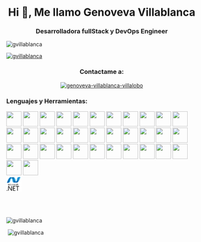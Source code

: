 <h1 align="center">Hi 👋, Me llamo Genoveva Villablanca</h1>
<h3 align="center">Desarrolladora fullStack y DevOps Engineer</h3>

<p align="left"> <img src="https://komarev.com/ghpvc/?username=gvillablanca&label=Profile%20views&color=0e75b6&style=flat" alt="gvillablanca" /> </p>

<p align="left">
    <a href="https://github.com/ryo-ma/github-profile-trophy">
        <img src="https://github-profile-trophy.vercel.app/?username=gvillablanca" alt="gvillablanca" />
    </a> 
</p>

<h3 align="center">Contactame a:</h3>
<p align="center">
    <a href="https://www.linkedin.com/in/gvillablancav/" target="blank">
        <img align="center" src="https://raw.githubusercontent.com/rahuldkjain/github-profile-readme-generator/master/src/images/icons/Social/linked-in-alt.svg" alt="genoveva-villablanca-villalobo" height="30" width="40" />
    </a>
</p>

<h3 align="left">Lenguajes y Herramientas:</h3>

<a><img src="https://cdn.jsdelivr.net/gh/devicons/devicon/icons/androidstudio/androidstudio-original.svg" width="40" height="40"/> </a>
<a><img src="https://cdn.jsdelivr.net/gh/devicons/devicon/icons/angularjs/angularjs-original.svg" width="40" height="40"/> </a>
<a><img src="https://cdn.jsdelivr.net/gh/devicons/devicon/icons/ansible/ansible-original.svg" width="40" height="40"/> </a>
<a><img src="https://cdn.jsdelivr.net/gh/devicons/devicon/icons/arduino/arduino-original.svg" width="40" height="40"/> </a>
<a><img src="https://cdn.jsdelivr.net/gh/devicons/devicon/icons/bash/bash-original.svg" width="40" height="40"/> </a>
<a><img src="https://cdn.jsdelivr.net/gh/devicons/devicon/icons/centos/centos-original.svg" width="40" height="40"/> </a>
<a><img src="https://cdn.jsdelivr.net/gh/devicons/devicon/icons/cplusplus/cplusplus-original.svg" width="40" height="40"/> </a>
<a><img src="https://cdn.jsdelivr.net/gh/devicons/devicon/icons/debian/debian-original.svg" width="40" height="40"/> </a>
<a><img src="https://cdn.jsdelivr.net/gh/devicons/devicon/icons/django/django-plain.svg" width="40" height="40"/> </a>
<a><img src="https://cdn.jsdelivr.net/gh/devicons/devicon/icons/docker/docker-original.svg" width="40" height="40"/> </a>
<a><img src="https://cdn.jsdelivr.net/gh/devicons/devicon/icons/dotnetcore/dotnetcore-original.svg" width="40" height="40"/> </a>
<a><img src="https://cdn.jsdelivr.net/gh/devicons/devicon/icons/rect/rect-original.svg" width="40" height="40"/> </a>
<a><img src="https://cdn.jsdelivr.net/gh/devicons/devicon/icons/git/git-original.svg" width="40" height="40"/> </a>
<a><img src="https://cdn.jsdelivr.net/gh/devicons/devicon/icons/github/github-original.svg" width="40" height="40"/> </a>
<a><img src="https://cdn.jsdelivr.net/gh/devicons/devicon/icons/gitlab/gitlab-original.svg" width="40" height="40"/> </a>
<a><img src="https://cdn.jsdelivr.net/gh/devicons/devicon/icons/googlecloud/googlecloud-original.svg" width="40" height="40"/> </a>
<a><img src="https://cdn.jsdelivr.net/gh/devicons/devicon/icons/html5/html5-original.svg" width="40" height="40"/> </a>
<a><img src="https://cdn.jsdelivr.net/gh/devicons/devicon/icons/ionic/ionic-original.svg" width="40" height="40"/> </a>
<a><img src="https://cdn.jsdelivr.net/gh/devicons/devicon/icons/java/java-original.svg" width="40" height="40"/> </a>
<a><img src="https://cdn.jsdelivr.net/gh/devicons/devicon/icons/javascript/javascript-original.svg" width="40" height="40"/> </a>
<a><img src="https://cdn.jsdelivr.net/gh/devicons/devicon/icons/jira/jira-original.svg" width="40" height="40"/> </a>
<a><img src="https://cdn.jsdelivr.net/gh/devicons/devicon/icons/jquery/jquery-original.svg" width="40" height="40"/> </a>
<a><img src="https://cdn.jsdelivr.net/gh/devicons/devicon/icons/kubernetes/kubernetes-plain.svg" width="40" height="40"/> </a>
<a><img src="https://cdn.jsdelivr.net/gh/devicons/devicon/icons/linux/linux-original.svg" width="40" height="40"/> </a>
<a><img src="https://cdn.jsdelivr.net/gh/devicons/devicon/icons/mongodb/mongodb-original-wordmark.svg" width="40" height="40"/> </a>
<a><img src="https://cdn.jsdelivr.net/gh/devicons/devicon/icons/mysql/mysql-original-wordmark.svg" width="40" height="40"/> </a>
<a><img src="https://cdn.jsdelivr.net/gh/devicons/devicon/icons/nodejs/nodejs-original.svg" width="40" height="40"/> </a>
<a><img src="https://cdn.jsdelivr.net/gh/devicons/devicon/icons/oracle/oracle-original.svg" width="40" height="40"/> </a>
<a><img src="https://cdn.jsdelivr.net/gh/devicons/devicon/icons/python/python-original.svg" width="40" height="40"/> </a>
<a><img src="https://cdn.jsdelivr.net/gh/devicons/devicon/icons/raspberrypi/raspberrypi-original.svg" width="40" height="40"/> </a>
<a><img src="https://cdn.jsdelivr.net/gh/devicons/devicon/icons/react/react-original.svg" width="40" height="40"/> </a>
<a><img src="https://cdn.jsdelivr.net/gh/devicons/devicon/icons/sqlite/sqlite-original.svg" width="40" height="40"/> </a>
<a><img src="https://cdn.jsdelivr.net/gh/devicons/devicon/icons/ssh/ssh-original.svg" width="40" height="40"/> </a>
<a><img src="https://cdn.jsdelivr.net/gh/devicons/devicon/icons/terraform/terraform-original.svg" width="40" height="40"/> </a>
<a><img src="https://cdn.jsdelivr.net/gh/devicons/devicon/icons/ubuntu/ubuntu-plain.svg" width="40" height="40"/>	 </a>		
<a><img src="https://raw.githubusercontent.com/devicons/devicon/master/icons/dot-net/dot-net-original-wordmark.svg" alt="dotnet" width="40" height="40"/> </a> 
<br/>
<br/>
<br/>
<br/>
<p>
    <img align="left" src="https://github-readme-stats.vercel.app/api/top-langs?username=gvillablanca&show_icons=true&locale=en&layout=compact" alt="gvillablanca" />
</p>
<br/>
<p>&nbsp;<img align="center" src="https://github-readme-stats.vercel.app/api?username=gvillablanca&show_icons=true&locale=en" alt="gvillablanca" /></p>
